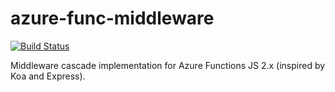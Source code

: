 # azure-func-middleware
[![Build Status](https://travis-ci.com/safer-bwd/azure-func-middleware.svg?branch=master)](https://travis-ci.com/safer-bwd/azure-func-middleware)

Middleware cascade implementation for Azure Functions JS 2.x (inspired by Koa and Express).
